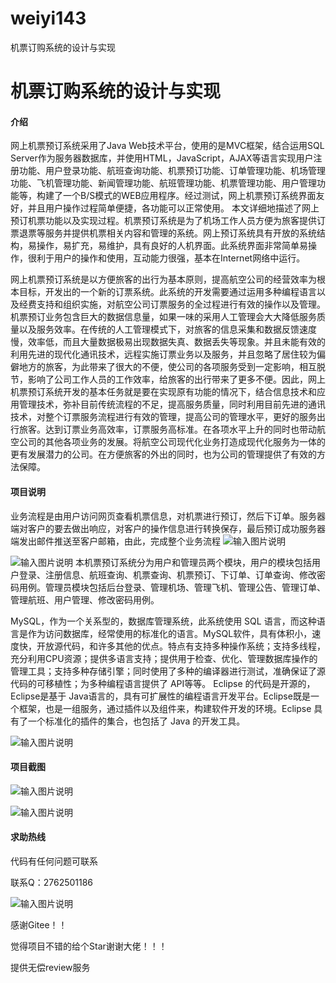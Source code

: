 # weiyi143
机票订购系统的设计与实现

# 机票订购系统的设计与实现

#### 介绍
网上机票预订系统采用了Java Web技术平台，使用的是MVC框架，结合运用SQL Server作为服务器数据库，并使用HTML，JavaScript，AJAX等语言实现用户注册功能、用户登录功能、航班查询功能、机票预订功能、订单管理功能、机场管理功能、飞机管理功能、新闻管理功能、航班管理功能、机票管理功能、用户管理功能等，构建了一个B/S模式的WEB应用程序。经过测试，网上机票预订系统界面友好，并且用户操作过程简单便捷，各功能可以正常使用。
本文详细地描述了网上预订机票功能以及实现过程。机票预订系统是为了机场工作人员方便为旅客提供订票退票等服务并提供机票相关内容和管理的系统。网上预订系统具有开放的系统结构，易操作，易扩充，易维护，具有良好的人机界面。此系统界面非常简单易操作，很利于用户的操作和使用，互动能力很强，基本在Internet网络中运行。

网上机票预订系统是以方便旅客的出行为基本原则，提高航空公司的经营效率为根本目标，开发出的一个新的订票系统。此系统的开发需要通过运用多种编程语言以及经费支持和组织实施，对航空公司订票服务的全过程进行有效的操作以及管理。机票预订业务包含巨大的数据信息量，如果一味的采用人工管理会大大降低服务质量以及服务效率。在传统的人工管理模式下，对旅客的信息采集和数据反馈速度慢，效率低，而且大量数据极易出现数据失真、数据丢失等现象。并且未能有效的利用先进的现代化通讯技术，远程实施订票业务以及服务，并且忽略了居住较为偏僻地方的旅客，为此带来了很大的不便，使公司的各项服务受到一定影响，相互脱节，影响了公司工作人员的工作效率，给旅客的出行带来了更多不便。因此，网上机票预订系统开发的基本任务就是要在实现原有功能的情况下，结合信息技术和应用管理技术，弥补目前传统流程的不足，提高服务质量，同时利用目前先进的通讯技术，对整个订票服务流程进行有效的管理，提高公司的管理水平，更好的服务出行旅客。达到订票业务高效率，订票服务高标准。在各项水平上升的同时也带动航空公司的其他各项业务的发展。将航空公司现代化业务打造成现代化服务为一体的更有发展潜力的公司。在方便旅客的外出的同时，也为公司的管理提供了有效的方法保障。









#### 项目说明
业务流程是由用户访问网页查看机票信息，对机票进行预订，然后下订单。服务器端对客户的要去做出响应，对客户的操作信息进行转换保存，最后预订成功服务器端发出邮件推送至客户邮箱，由此，完成整个业务流程
![输入图片说明](https://images.gitee.com/uploads/images/2021/0128/234437_20a069dc_8629036.png "屏幕截图.png")



![输入图片说明](https://images.gitee.com/uploads/images/2021/0128/234457_c08c4b09_8629036.png "屏幕截图.png")
本机票预订系统分为用户和管理员两个模块，用户的模块包括用户登录、注册信息、航班查询、机票查询、机票预订、下订单、订单查询、修改密码用例。管理员模块包括后台登录、管理机场、管理飞机、管理公告、管理订单、管理航班、用户管理、修改密码用例。

MySQL，作为一个关系型的，数据库管理系统，此系统使用 SQL 语言，而这种语言是作为访问数据库，经常使用的标准化的语言。MySQL软件，具有体积小，速度快，开放源代码，和许多其他的优点。特点有支持多种操作系统；支持多线程，充分利用CPU资源；提供多语言支持；提供用于检查、优化、管理数据库操作的管理工具；支持多种存储引擎；同时使用了多种的编译器进行测试，准确保证了源代码的可移植性；为多种编程语言提供了 API等等。
Eclipse 的代码是开源的，Eclipse是基于 Java语言的，具有可扩展性的编程语言开发平台。Eclipse既是一个框架，也是一组服务，通过插件以及组件来，构建软件开发的环境。Eclipse 具有了一个标准化的插件的集合，也包括了 Java 的开发工具。

![输入图片说明](https://images.gitee.com/uploads/images/2021/0128/234538_c05932ee_8629036.png "屏幕截图.png")




#### 项目截图

![输入图片说明](https://images.gitee.com/uploads/images/2021/0128/234558_e8583eb4_8629036.png "屏幕截图.png")

![输入图片说明](https://images.gitee.com/uploads/images/2021/0128/234611_efe5d64e_8629036.png "屏幕截图.png")


#### 求助热线


代码有任何问题可联系

联系Q：2762501186

                            
![输入图片说明](https://images.gitee.com/uploads/images/2020/1119/003728_cd598bb9_4865385.jpeg "微信.jpg")           

感谢Gitee！！  

觉得项目不错的给个Star谢谢大佬！！！

提供无偿review服务
